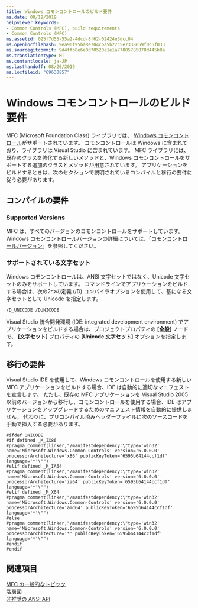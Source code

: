 ```yaml
---
title: Windows コモンコントロールのビルド要件
ms.date: 08/19/2019
helpviewer_keywords:
- Common Controls (MFC), build requirements
- Common Controls (MFC)
ms.assetid: 025f7d55-55a2-4dcd-8f62-02424e3dcc04
ms.openlocfilehash: 9ea90f95ba8e704cba5b22c5e7338659f0c5f033
ms.sourcegitcommit: 9d4ffb8e6e0d70520a1e1a77805785878d445b8a
ms.translationtype: MT
ms.contentlocale: ja-JP
ms.lasthandoff: 08/20/2019
ms.locfileid: "69630857"
---
```

# <a name="build-requirements-for-windows-common-controls"></a>Windows コモンコントロールのビルド要件

MFC (Microsoft Foundation Class) ライブラリでは、 [Windows コモンコントロール](/windows/win32/controls/common-controls-intro)がサポートされています。 コモンコントロールは Windows に含まれており、ライブラリは Visual Studio に含まれています。 MFC ライブラリには、既存のクラスを強化する新しいメソッドと、Windows コモンコントロールをサポートする追加のクラスとメソッドが用意されています。 アプリケーションをビルドするときは、次のセクションで説明されているコンパイルと移行の要件に従う必要があります。

## <a name="compilation-requirements"></a>コンパイルの要件

### <a name="supported-versions"></a>Supported Versions

MFC は、すべてのバージョンのコモンコントロールをサポートしています。 Windows コモンコントロールバージョンの詳細については、「[コモンコントロールバージョン](/windows/win32/controls/common-control-versions)」を参照してください。

### <a name="supported-character-sets"></a>サポートされている文字セット

Windows コモンコントロールは、ANSI 文字セットではなく、Unicode 文字セットのみをサポートしています。 コマンドラインでアプリケーションをビルドする場合は、次の2つの定義 (/D) コンパイラオプションを使用して、基になる文字セットとして Unicode を指定します。

```
/D_UNICODE /DUNICODE
```

Visual Studio 統合開発環境 (IDE: integrated development environment) でアプリケーションをビルドする場合は、プロジェクトプロパティの **[全般**] ノードで、 **[文字セット]** プロパティの **[Unicode 文字セット]** オプションを指定します。

## <a name="migration-requirements"></a>移行の要件

Visual Studio IDE を使用して、Windows コモンコントロールを使用する新しい MFC アプリケーションをビルドする場合、IDE は自動的に適切なマニフェストを宣言します。 ただし、既存の MFC アプリケーションを Visual Studio 2005 以前のバージョンから移行し、コモンコントロールを使用する場合、IDE はアプリケーションをアップグレードするためのマニフェスト情報を自動的に提供しません。 代わりに、プリコンパイル済みヘッダーファイルに次のソースコードを手動で挿入する必要があります。

```
#ifdef UNICODE
#if defined _M_IX86
#pragma comment(linker,"/manifestdependency:\"type='win32' name='Microsoft.Windows.Common-Controls' version='6.0.0.0' processorArchitecture='x86' publicKeyToken='6595b64144ccf1df' language='*'\"")
#elif defined _M_IA64
#pragma comment(linker,"/manifestdependency:\"type='win32' name='Microsoft.Windows.Common-Controls' version='6.0.0.0' processorArchitecture='ia64' publicKeyToken='6595b64144ccf1df' language='*'\"")
#elif defined _M_X64
#pragma comment(linker,"/manifestdependency:\"type='win32' name='Microsoft.Windows.Common-Controls' version='6.0.0.0' processorArchitecture='amd64' publicKeyToken='6595b64144ccf1df' language='*'\"")
#else
#pragma comment(linker,"/manifestdependency:\"type='win32' name='Microsoft.Windows.Common-Controls' version='6.0.0.0' processorArchitecture='*' publicKeyToken='6595b64144ccf1df' language='*'\"")
#endif
#endif
```

## <a name="see-also"></a>関連項目

[MFC の一般的なトピック](../mfc/general-mfc-topics.md)<br/>
[階層図](../mfc/hierarchy-chart.md)<br/>
[非推奨の ANSI API](../mfc/deprecated-ansi-apis.md)
